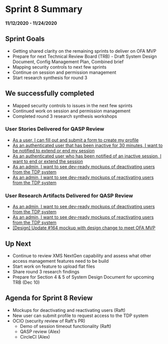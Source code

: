 # Sprint 8 Summary
**11/12/2020 - 11/24/2020**

## Sprint Goals
- Getting shared clarity on the remaining sprints to deliver on OFA MVP
- Prepare for next Technical Review Board (TRB) - Draft System Design Document, Config Management Plan, Combined brief
- Mapping security controls to next few sprints
- Continue on session and permission management
- Start research synthesis for round 3

## We successfully completed
- Mapped security controls to issues in the next few sprints
- Continued work on session and permission management
- Completed round 3 research synthesis workshops 

### User Stories Delivered for QASP Review
- [As a user, I can fill out and submit a form to create my profile](https://github.com/raft-tech/TANF-app/issues/231)
- [As an authenticated user that has been inactive for 30 minutes, I want to be notified to extend or end my session](https://github.com/raft-tech/TANF-app/issues/197)
- [As an authenticated user who has been notified of an inactive session, I want to end or extend the session](https://github.com/raft-tech/TANF-app/issues/278) 
- [As an admin, I want to see dev-ready mockups of deactivating users from the TDP system](https://github.com/raft-tech/TANF-app/issues/327)
- [As an admin, I want to see dev-ready mockups of reactivating users from the TDP system](https://github.com/raft-tech/TANF-app/issues/404)

### User Research Artifacts Delivered for QASP Review
- [As an admin, I want to see dev-ready mockups of deactivating users from the TDP system](https://github.com/raft-tech/TANF-app/issues/327)
- [As an admin, I want to see dev-ready mockups of reactivating users from the TDP system](https://github.com/raft-tech/TANF-app/issues/404)
- [ [Design] Update #164 mockup with design change to meet OFA MVP](https://github.com/raft-tech/TANF-app/issues/376)

## Up Next
- Continue to review XMS NextGen capability and assess what other access management features need to be build 
- Start work on feature to upload flat files
- Share round 3 research findings 
- Prepare for Section 4 & 5 of System Design Document for upcoming TRB (Dec 10)  

## Agenda for Sprint 8 Review 
- Mockups for deactivating and reactivating users (Raft)
- New user can submit profile to request access to the TDP system
- OCIO (security review of Raft's PR)
    - Demo of session timeout functionality (Raft) 
    - QASP review (Alex)
    - CircleCI (Alex)
 

